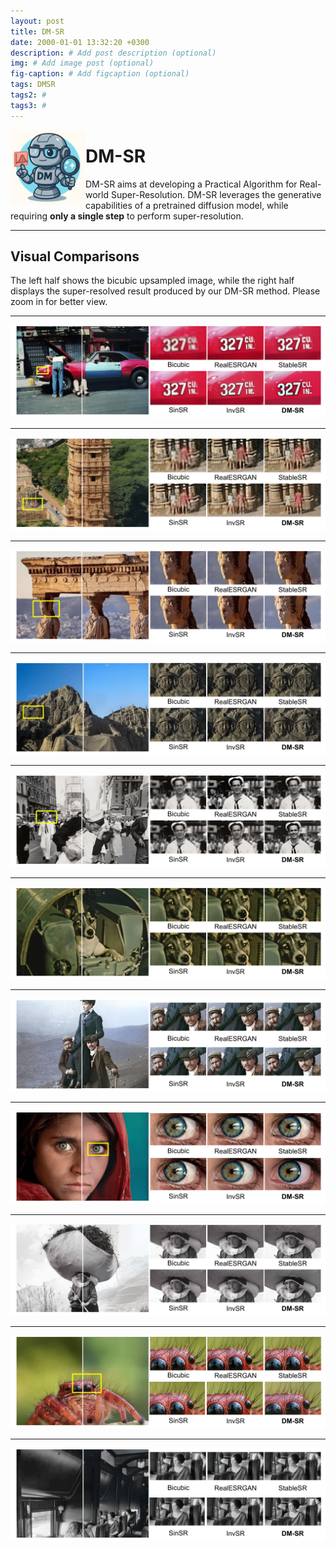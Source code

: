 ```yaml
---
layout: post
title: DM-SR
date: 2000-01-01 13:32:20 +0300
description: # Add post description (optional)
img: # Add image post (optional)
fig-caption: # Add figcaption (optional)
tags: DMSR
tags2: #
tags3: #
---
```


<img align="left" width="120" src="../assets/img/dmsr/dmsr.png" />

# DM-SR

DM-SR aims at developing a Practical Algorithm for Real-world Super-Resolution.
DM-SR leverages the generative capabilities of a pretrained diffusion model, while requiring **only a single step** to perform super-resolution.



- - -

<link rel="stylesheet" href="https://cdn.knightlab.com/libs/juxtapose/latest/css/juxtapose.css">
<script src="https://cdn.knightlab.com/libs/juxtapose/latest/js/juxtapose.min.js"></script>


<div id="juxtapose" style="width: 30%; max-width: 800px; margin: auto;"></div>
<div id="slider1" style="width: 30%; max-width: 400px; margin: auto;"></div>
<div id="slider2" style="width: 30%; max-width: 400px; margin: auto;"></div>

<script>
  new juxtapose.JXSlider('#juxtapose',
    [
      {src: '../assets/img/dmsr/lr6.jpg', label: 'Before'},
      {src: '../assets/img/dmsr/sr6.png',label: 'After'}
    ],
    {
      animate: true,
      showLabels: true,
      showCredits: false,
      makeResponsive: true
    });
</script>

<script>
  new juxtapose.JXSlider('#slider1',
    [
      {src: '../assets/img/dmsr/lr6.jpg', label: 'Before'},
      {src: '../assets/img/dmsr/sr6.png',label: 'After'}
    ],
    {
      animate: true,
      showLabels: true,
      showCredits: false,
      makeResponsive: true
    });
</script>

<script>
  new juxtapose.JXSlider('#slider2',
    [
      {src: '../assets/img/dmsr/lr6.jpg', label: 'Before'},
      {src: '../assets/img/dmsr/sr6.png',label: 'After'}
    ],
    {
      animate: true,
      showLabels: true,
      showCredits: false,
      makeResponsive: true
    });
</script>


## Visual Comparisons

The left half shows the bicubic upsampled image, while the right half displays the super-resolved result produced by our DM-SR method.
Please zoom in for better view.

- - -
![alt text](../assets/img/dmsr/dmsr_pro11-1.png) 
- - -
![alt text](../assets/img/dmsr/dmsr_pro10-1.png)
- - -
![alt text](../assets/img/dmsr/dmsr_pro9-1.png) 
- - -
![alt text](../assets/img/dmsr/dmsr_pro8-1.png) 
- - -
![alt text](../assets/img/dmsr/dmsr_pro7-1.png) 
- - -
![alt text](../assets/img/dmsr/dmsr_pro6-1.png) 
- - -
![alt text](../assets/img/dmsr/dmsr_pro5-1.png) 
- - -
![alt text](../assets/img/dmsr/dmsr_pro4-1.png) 
- - -
![alt text](../assets/img/dmsr/dmsr_pro3-1.png) 
- - -
![alt text](../assets/img/dmsr/dmsr_pro2-1.png) 
- - -
![alt text](../assets/img/dmsr/dmsr_pro1-1.png) 
